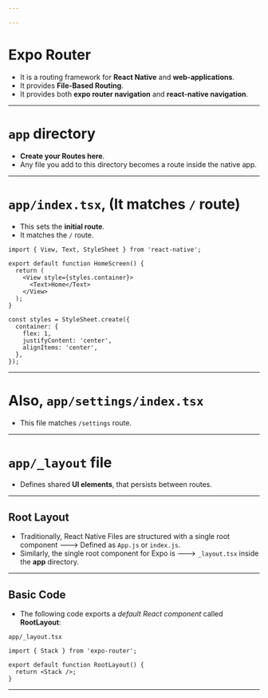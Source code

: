 ```yaml
---

---
```

# Expo Router
- It is a routing framework for **React Native** and **web-applications**.
- It provides **File-Based Routing**.
- It provides both **expo router navigation** and **react-native navigation**.

---
# `app` directory
- **Create your Routes here**.
- Any file you add to this directory becomes a route inside the native app.

---
# `app/index.tsx`, (It matches `/` route)
- This sets the **initial route**.
- It matches the `/` route.
``` tsx
import { View, Text, StyleSheet } from 'react-native';

export default function HomeScreen() {
  return (
    <View style={styles.container}>
      <Text>Home</Text>
    </View>
  );
}

const styles = StyleSheet.create({
  container: {
    flex: 1,
    justifyContent: 'center',
    alignItems: 'center',
  },
});
```

---
# Also, `app/settings/index.tsx`
- This file matches `/settings` route.

---
# `app/_layout` file
- Defines shared **UI elements**, that persists between routes.

---
## Root Layout
- Traditionally, React Native Files are structured with a single root component ---> Defined as `App.js` or `index.js`.
- Similarly, the single root component for Expo is ---> `_layout.tsx` inside the **app** directory.

---
## Basic Code
- The following code exports a _default React component_ called **RootLayout**:

`app/_layout.tsx`
``` tsx
import { Stack } from 'expo-router';

export default function RootLayout() {
  return <Stack />;
}
```

---






